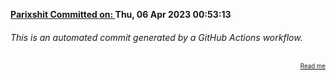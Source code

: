 **[Parixshit Committed on: ](https://github.com/Parixshit/AutoCommit/commit/16ccfb430b1fd303774f15922941378df32b903c) Thu, 06 Apr 2023 00:53:13** <!-- b5b0cb21124794db9825bb0fefd3c1d1928b31dd -->

###### This is an automated commit generated by a GitHub Actions workflow.

<div align="right"><sub><sup><a href="https://github.com/Parixshit/AutoCommit.git">Read me</a></sup></sub></div>
